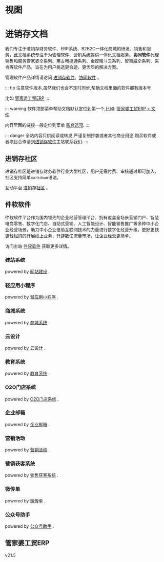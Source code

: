 # 视图  <Badge text="尽消存" />

# 进销存文档
我们专注于进销存财务软件、ERP系统、B2B2C一体化商城的研发、销售和服务，此文档系统专注于为管理软件、营销系统提供一体化文档服务。**协同软件**代理销售和服务管家婆全系列、用友畅捷通系列、金蝶精斗云系列、智百威全系列、来肯等软件产品，旨在为用户挑选更合适、更优质的解决方案。

管理软件产品详情请访问 [进销存软件](http://www.jxcsoft.cn)，[协同软件](http://www.jxcchina.net) 。

::: tip
注意软件版本,虽然我们也会不定时同步,帮助文档里面的软件都有版本号

比如 [管家婆工贸ERP](#公众号助手) <Badge text="v21.5" />
:::

::: warning
软件顶部菜单帮助文档默认定位到第一个,比如: [管家婆工贸ERP > 文件](../../help/gjp/cm/t/wj.md)

内容里面的链接一般定位到菜单 [账套选项](../../help/gjp/cm/t/wj.md#账套选项).
:::


::: danger
全站内容只供阅读或转发,严谨复制抄袭或者其他商业用途,购买软件或者项目合作请到[进销存软件](http://www.jxcsoft.cn)主站联系我们.
:::

## 进销存社区

进销存社区是进销存财务软件行业大型社区，用户无需付费、审核通过即可加入，社区支持简单`markdown`语法。

互动平台 [进销存社区](http://jxcsq.com) 。

## 件软软件

件软软件平台作为国内领先的企业经营管理平台，拥有覆盖全场景营销门户、智慧电商零售、数字化门店、自助式营销、人工智能设计、智能销售推广等多种中小企业经营场景，助力中小企业借助互联网技术的力量进行数字化经营升级，更好更快更轻松的的开展线上业务，开辟数亿流量市场，让企业经营更简单。

访问主站 [件软软件](http://alllla.cn) 获取更多详情。


### 建站系统

powered by [网站建设](http://www.alllla.cn/webfunc.jsp) .

### 轻应用小程序

powered by [轻应用小程序](http://www.alllla.cn/qzfunc.jsp) .

### 商城系统

powered by [商城系统](http://www.alllla.cn/mallfunc.jsp) .

### 云设计

powered by [云设计](http://www.alllla.cn/ktu.jsp) .

### 教育系统

powered by [教育系统](http://www.alllla.cn/edu.jsp) .

### O2O门店系统

powered by [O2O门店系统](http://www.alllla.cn/memberSys.jsp) .

### 企业邮箱

powered by [企业邮箱](http://www.alllla.cn/mailFunction.jsp) .

### 营销活动

powered by [营销活动](http://www.alllla.cn/hdFunction.jsp) .

### 营销获客系统

powered by [销售获客系统](http://www.alllla.cn/saleSys.jsp) .

### 微传单

powered by [微传单](http://www.alllla.cn/flyerFunction.jsp) .

### 公众号助手

powered by [公众号助手](http://www.alllla.cn/wxast.jsp) .

## 管家婆工贸ERP

v21.5